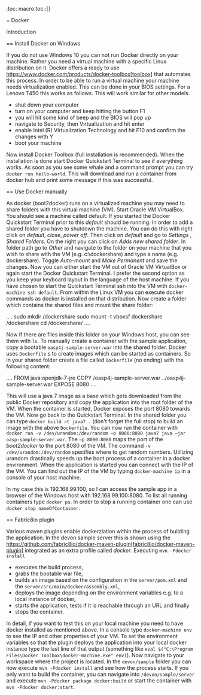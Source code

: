 :toc: macro
toc::[]

= Docker

Introduction

== Install Docker on Windows

If you do not use Windows 10 you can not run Docker directly on your machine. Rather you need a virtual machine with a specific Linux distribution on it. Docker offers a ready to use https://www.docker.com/products/docker-toolbox[toolbox] that automates this process. In order to be able to run a virtual machine your machine needs virtualization enabled. This can be done in your BIOS settings. For a Lenovo T450 this works as follows. This will work similar for other models.

- shut down your computer
- turn on your computer and keep hitting the button F1
- you will hit some kind of beep and the BIOS will pop up
- navigate to Security, then Virtualization and hit enter
- enable Intel (R) Virtualization Technology and hit F10 and confirm the changes with Y
- boot your machine

Now install Docker Toolbox (full installation is recommended). When the installation is done start Docker Quickstart Terminal to see if everything works. As soon as you see some whale and a command prompt you can try `docker run hello-world`. This will download and run a container from docker hub and print some message if this was successful.

== Use Docker manually

As docker (boot2docker) runs on a virtualized machine you may need to share folders with this virtual machine (VM). Start Oracle VM VirtualBox. You should see a machine called default. If you started the Docker Quickstart Terminal prior to this _default_ should be running. 
 In order to add a shared folder you have to shutdown the machine. You can do this with right click on _default_, _close_, _power off_. Then click on _default_ and go to _Settings_ , _Shared Folders_. On the right you can click on _Adds new shared folder_. In folder path go to _Other_ and navigate to the folder on your machine that you wish to share with the VM (e.g. c:\dockershare) and type a name (e.g. dockershare). Toggle _Auto-mount_ and _Make Permanent_ and save the changes.
Now you can either start the VM out of Oracle VM VirtualBox or again start the Docker Quickstart Terminal. I prefer the second option as you keep your keyboard layout in the language of the host machine. If you have chosen to start the Quickstart Terminal ssh into the VM with `docker-machine ssh default`. From within the Linux VM you can execute docker commands as docker is installed on that distribution.
Now create a folder which contains the shared files and mount the share folder:

....
sudo mkdir /dockershare
sudo mount -t vboxsf dockershare /dockershare
cd /dockershare/
....

Now if there are files inside this folder on your Windows host, you can see them with `ls`. To manually create a container with the sample application, copy a bootable `oasp4j-sample-server.war` into the shared folder. Docker uses `Dockerfile` s to create images which can be started as containers. So in your shared folder create a file called `Dockerfile` (no ending) with the following content:

....
FROM java:openjdk-7-jre
COPY /oasp4j-sample-server.war ../oasp4j-sample-server.war
EXPOSE 8080
....

This will use a java 7 image as a base which gets downloaded from the public Docker repository and copy the application into the root folder of the VM. When the container is started, Docker exposes the port 8080 towards the VM. Now go back to the Quickstart Terminal. In the shared folder you can type `docker build –t java7 .` (don't forget the full stop) to build an image with the above `Dockerfile`. You can now run the container with `docker run -v /dev/urandom:/dev/random –p 8080:8080 java7 java –jar oasp-sample-server.war`. The `–p 8080:8080` maps the port of the _boot2docker_ to the port 8080 of the VM. The command `-v /dev/urandom:/dev/random` specifies where to get random numbers. Utilizing urandom drastically speeds up the boot process of a container in a docker environment. When the application is started you can connect with the IP of the VM. You can find out the IP of the VM by typing `docker-machine ip` in a console of your host machine.

In my case this is 192.168.99.100, so I can access the sample app in a browser of the Windows host with 192.168.99.100:8080. To list all running containers type `docker ps`. In order to stop a running container one can use `docker stop nameOfContainer`.

== Fabric8io plugin

Various maven plugins enable dockerziation within the process of building the application. In the devon sample server this is shown using the https://github.com/fabric8io/docker-maven-plugin[fabric8io/docker-maven-plugin] integrated as an extra profile called _docker_. Executing `mvn -Pdocker install`

- executes the build process,
- grabs the bootable war file,
- builds an image based on the configuration in the `server/pom.xml` and the `server/src/main/docker/assembly.xml`,
- deploys the image depending on the environment variables e.g. to a local instance of docker,
- starts the application, tests if it is reachable through an URL and finally 
- stops the container.

In detail, if you want to test this on your local machine you need to have docker installed as mentioned above. In a console type `docker-machine env` to see the IP and other properties of your VM. To set the environment variables so that the plugin deploys the application into your local docker instance type the last line of that output (something like `eval $("C:\Program Files\Docker Toolbox\docker-machine.exe" env)`). Now navigate to your workspace where the project is located. In the `devon/sample` folder you can now execute `mvn -Pdocker install` and see how the process starts. If you only want to build the container, you can navigate into `/devon/sample/server` and execute `mvn -Pdocker package docker:build` or start the container with `mvn -Pdocker docker:start`.